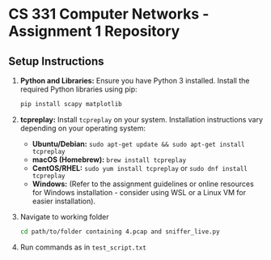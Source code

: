 # CS 331 Computer Networks - Assignment 1 Repository

## Setup Instructions

1.  **Python and Libraries:** Ensure you have Python 3 installed. Install the required Python libraries using pip:
    ```bash
    pip install scapy matplotlib
    ```

2.  **tcpreplay:** Install `tcpreplay` on your system.  Installation instructions vary depending on your operating system:
    *   **Ubuntu/Debian:** `sudo apt-get update && sudo apt-get install tcpreplay`
    *   **macOS (Homebrew):** `brew install tcpreplay`
    *   **CentOS/RHEL:** `sudo yum install tcpreplay` or `sudo dnf install tcpreplay`
    *   **Windows:** (Refer to the assignment guidelines or online resources for Windows installation - consider using WSL or a Linux VM for easier installation).

3.  Navigate to working folder
    ```bash
    cd path/to/folder containing 4.pcap and sniffer_live.py
    ```

3.  Run commands as in `test_script.txt`

